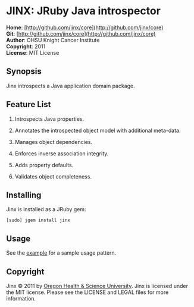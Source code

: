 JINX: JRuby Java introspector
=============================

**Home**:         [http://github.com/jinx/core](http://github.com/jinx/core)    
**Git**:          [http://github.com/jinx/core](http://github.com/jinx/core)       
**Author**:       OHSU Knight Cancer Institute    
**Copyright**:    2011    
**License**:      MIT License    

Synopsis
--------

Jinx introspects a Java application domain package.

Feature List
------------

1. Introspects Java properties.

2. Annotates the introspected object model with additional meta-data.

2. Manages object dependencies.

3. Enforces inverse association integrity.

4. Adds property defaults.

5. Validates object completeness.

Installing
----------
Jinx is installed as a JRuby gem:

    [sudo] jgem install jinx

Usage
-----
See the [example](http://github.com/jinx/core/tree/master/examples/family) for a sample usage pattern.

Copyright
---------

Jinx &copy; 2011 by [Oregon Health & Science University](http://www.ohsu.edu/xd/health/services/cancer/index.cfm).
Jinx is licensed under the MIT license. Please see the LICENSE and LEGAL files for more information.
